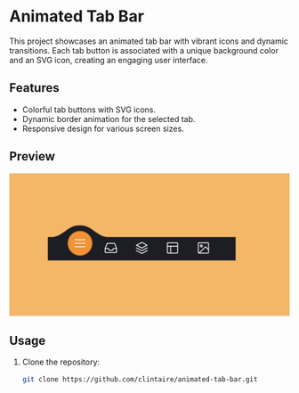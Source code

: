 # Animated Tab Bar

This project showcases an animated tab bar with vibrant icons and dynamic transitions. Each tab button is associated with a unique background color and an SVG icon, creating an engaging user interface.

## Features

- Colorful tab buttons with SVG icons.
- Dynamic border animation for the selected tab.
- Responsive design for various screen sizes.

## Preview

![Animated Tab Bar Preview](https://github.com/clintaire/Animated-Tab-Bar/blob/main/atb.png)

## Usage

1. Clone the repository:

   ```bash
   git clone https://github.com/clintaire/animated-tab-bar.git
